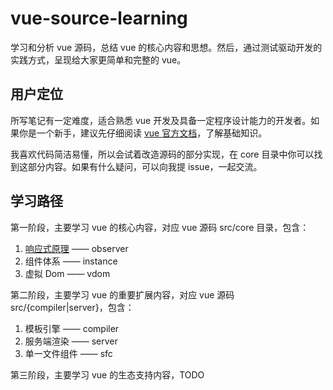 # vue-source-learning

学习和分析 vue 源码，总结 vue 的核心内容和思想。然后，通过测试驱动开发的实践方式，呈现给大家更简单和完整的 vue。

## 用户定位

所写笔记有一定难度，适合熟悉 vue 开发及具备一定程序设计能力的开发者。如果你是一个新手，建议先仔细阅读 [vue 官方文档](https://cn.vuejs.org/v2/guide/)，了解基础知识。

我喜欢代码简洁易懂，所以会试着改造源码的部分实现，在 core 目录中你可以找到这部分内容。如果有什么疑问，可以向我提 issue，一起交流。

## 学习路径

第一阶段，主要学习 vue 的核心内容，对应 vue 源码 src/core 目录，包含：

1. [响应式原理](doc/observer/README.md) —— observer
2. 组件体系 —— instance
3. 虚拟 Dom —— vdom

第二阶段，主要学习 vue 的重要扩展内容，对应 vue 源码 src/{compiler|server}，包含：

1. 模板引擎 —— compiler
2. 服务端渲染 —— server
3. 单一文件组件 —— sfc

第三阶段，主要学习 vue 的生态支持内容，TODO
